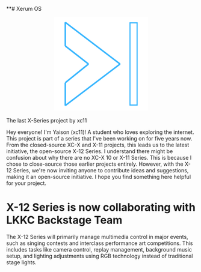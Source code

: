 **# Xerum OS

<p align="center">
  <img src="https://github.com/xc1974/X-12-Series/blob/main/logo.png?raw=true" alt="X-12 Series Logo" width="250" height="250">
</p>


The last X-Series project by xc11


Hey everyone! I'm Yaison (xc11)! A student who loves exploring the internet. This project is part of a series that I've been working on for five years now.
From the closed-source XC-X and X-11 projects, this leads us to the latest initiative, the open-source X-12 Series. I understand there might be confusion about why there are no XC-X 10 or X-11 Series. This is because I chose to close-source those earlier projects entirely.
However, with the X-12 Series, we're now inviting anyone to contribute ideas and suggestions, making it an open-source initiative. I hope you find something here helpful for your project.

# X-12 Series is now collaborating with LKKC Backstage Team

The X-12 Series will primarily manage multimedia control in major events, such as singing contests and interclass performance art competitions. This includes tasks like camera control, replay management, background music setup, and lighting adjustments using RGB technology instead of traditional stage lights.
